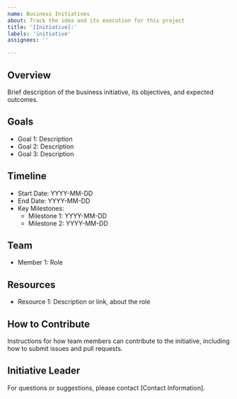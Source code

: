 ```yaml
---
name: Business Initiatives
about: Track the idea and its execution for this project
title: '[Initiative]:'
labels: 'initiative'
assignees: ''

---
```


## Overview
Brief description of the business initiative, its objectives, and expected outcomes.

## Goals
- Goal 1: Description
- Goal 2: Description
- Goal 3: Description

## Timeline
- Start Date: YYYY-MM-DD
- End Date: YYYY-MM-DD
- Key Milestones:
  - Milestone 1: YYYY-MM-DD
  - Milestone 2: YYYY-MM-DD

## Team
- Member 1: Role

## Resources
- Resource 1: Description or link, about the role

## How to Contribute
Instructions for how team members can contribute to the initiative, including how to submit issues and pull requests.

## Initiative Leader
For questions or suggestions, please contact [Contact Information].
